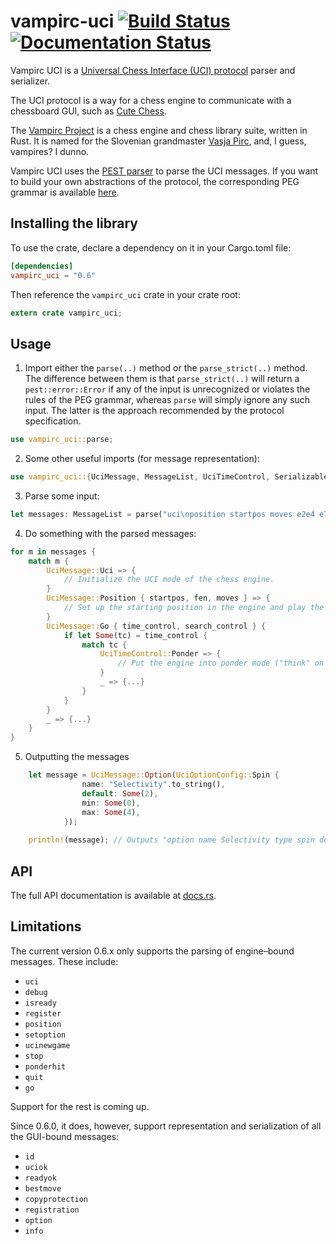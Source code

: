 # vampirc-uci [![Build Status](https://travis-ci.org/vampirc/vampirc-uci.svg?branch=master)](https://travis-ci.org/vampirc/vampirc-uci) [![Documentation Status](https://docs.rs/vampirc-uci/badge.svg)](https://docs.rs/vampirc-uci)

Vampirc UCI is a [Universal Chess Interface (UCI) protocol](https://en.wikipedia.org/wiki/Universal_Chess_Interface) parser and
serializer. 

The UCI protocol is a way for a chess engine to communicate with a chessboard GUI, such as [Cute Chess](https://github.com/cutechess/cutechess).

The [Vampirc Project](https://vampirc.kejzar.si) is a chess engine and chess library suite, written in Rust. It is named for the
Slovenian grandmaster [Vasja Pirc](https://en.wikipedia.org/wiki/Vasja_Pirc), and, I guess, vampires? I dunno.

Vampirc UCI uses the [PEST parser](https://github.com/pest-parser/pest) to parse the UCI messages. If you want to build your own
abstractions of the protocol, the corresponding PEG grammar is available [here](https://github.com/vampirc/vampirc-uci/blob/master/res/uci.pest).

## Installing the library

To use the crate, declare a dependency on it in your Cargo.toml file:

```toml
[dependencies]
vampirc_uci = "0.6"
```

Then reference the `vampirc_uci` crate in your crate root:
```rust
extern crate vampirc_uci;
```

## Usage

1. Import either the `parse(..)` method or the `parse_strict(..)` method. The difference between them is that `parse_strict(..)`
will return a `pest::error::Error` if any of the input is unrecognized or violates the rules of the PEG grammar, whereas `parse`
will simply ignore any such input. The latter is the approach recommended by the protocol specification.

```rust
use vampirc_uci::parse;
``` 

2. Some other useful imports (for message representation):

```rust
use vampirc_uci::{UciMessage, MessageList, UciTimeControl, Serializable};
```

3. Parse some input:

```rust
let messages: MessageList = parse("uci\nposition startpos moves e2e4 e7e5\ngo ponder\n");
```

4. Do something with the parsed messages:

```rust
for m in messages {
    match m {
        UciMessage::Uci => {
            // Initialize the UCI mode of the chess engine.
        }
        UciMessage::Position { startpos, fen, moves } => {
            // Set up the starting position in the engine and play the moves e2-e4 and e7-e5
        }
        UciMessage::Go { time_control, search_control } {
            if let Some(tc) = time_control {
                match tc {
                    UciTimeControl::Ponder => {
                        // Put the engine into ponder mode ("think" on opponent's time)
                    }
                    _ => {...}
                }
            }
        }
        _ => {...}
    }
}
```

5. Outputting the messages

```rust
    let message = UciMessage::Option(UciOptionConfig::Spin {
                name: "Selectivity".to_string(),
                default: Some(2),
                min: Some(0),
                max: Some(4),
            });
    
    println!(message); // Outputs "option name Selectivity type spin default 2 min 0 max 4"
```

## API

The full API documentation is available at [docs.rs](https://docs.rs/vampirc-uci/).

## Limitations

The current version 0.6.x only supports the parsing of engine–bound messages. These include:
* `uci`
* `debug`
* `isready`
* `register`
* `position`
* `setoption`
* `ucinewgame`
* `stop`
* `ponderhit`
* `quit`
* `go`

Support for the rest is coming up.

Since 0.6.0, it does, however, support representation and serialization of all the GUI-bound messages:
* `id`
* `uciok`
* `readyok`
* `bestmove`
* `copyprotection`
* `registration`
* `option`
* `info`

